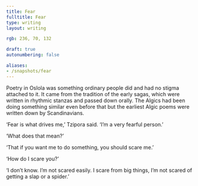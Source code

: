```yaml
---
title: Fear
fulltitle: Fear
type: writing
layout: writing

rgb: 236, 70, 132

draft: true
autonumbering: false

aliases:
- /snapshots/fear
---
```


<span class="dropcap">P</span>oetry in Oslola was something ordinary people did and had no stigma attached to it. It came from the tradition of the early sagas, which were written in rhythmic stanzas and passed down orally. The Algics had been doing something similar even before that but the earliest Algic poems were written down by Scandinavians.

‘Fear is what drives me,’ Tzipora said. ‘I’m a very fearful person.’

‘What does that mean?’

‘That if you want me to do something, you should scare me.’

‘How do I scare you?’

‘I don’t know. I’m not scared easily. I scare from big things, I’m not scared of getting a slap or a spider.’



